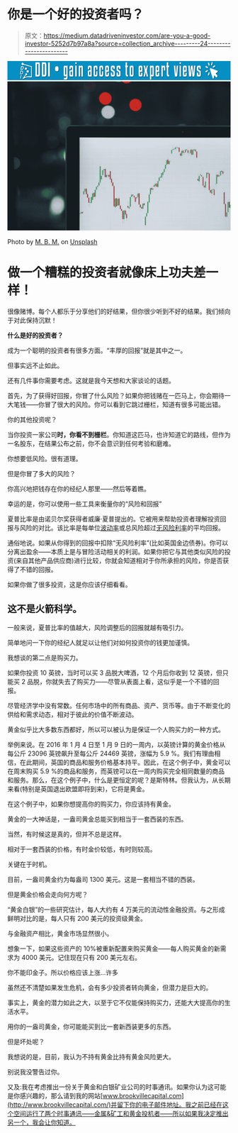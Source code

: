 # 你是一个好的投资者吗？

> 原文：<https://medium.datadriveninvestor.com/are-you-a-good-investor-5252d7b97a8a?source=collection_archive---------24----------------------->

[![](img/919154f90999fba2aaf4bf14bb709e6a.png)](http://www.track.datadriveninvestor.com/1B9E)![](img/0f5dbd4013d3217581d3c60e6d9d899f.png)

Photo by [M. B. M.](https://unsplash.com/@m_b_m?utm_source=medium&utm_medium=referral) on [Unsplash](https://unsplash.com?utm_source=medium&utm_medium=referral)

# 做一个糟糕的投资者就像床上功夫差一样！

很像赌博。每个人都乐于分享他们的好结果，但你很少听到不好的结果。我们倾向于对此保持沉默！

**什么是好的投资者？**

成为一个聪明的投资者有很多方面。“丰厚的回报”就是其中之一。

但事实远不止如此。

还有几件事你需要考虑。这就是我今天想和大家谈论的话题。

首先，为了获得好回报，你冒了什么风险？如果你把钱赌在一匹马上，你会期待一大笔钱——你冒了很大的风险。你可以看到它跳过栅栏，知道有很多可能出错。

你的其他投资呢？

当你投资一家公司**时，你看不到栅栏**。你知道这匹马，也许知道它的路线，但作为一名股东，在结果公布之前，你不会意识到任何考验和磨难。

你想要低风险。很有道理。

但是你冒了多大的风险？

你高兴地把钱存在你的经纪人那里——然后等着瞧。

幸运的是，你可以使用一些工具来衡量你的“风险和回报”

夏普比率是由诺贝尔奖获得者威廉·夏普提出的。它被用来帮助投资者理解投资回报与风险的对比。该比率是每单位[波动率](https://www.investopedia.com/terms/v/volatility.asp)或总风险超过[无风险利率](https://www.investopedia.com/terms/r/risk-freerate.asp)的平均回报。

通俗地说。如果从你得到的回报中扣除“无风险利率”(比如英国金边债券)。你可以分离出盈余——本质上是与冒险活动相关的利润。如果你把它与其他类似风险的投资(来自其他产品供应商)进行比较，你就会知道相对于你所承担的风险，你是否获得了不错的回报。

如果你做了很多投资，这是你应该仔细看看。

## 这不是火箭科学。

一般来说，夏普比率的值越大，风险调整后的回报就越有吸引力。

简单地问一下你的经纪人就足以让他们对如何投资你的钱更加谨慎。

我想谈的第二点是购买力。

如果你投资 10 英镑，当时可以买 3 品脱大啤酒，12 个月后你收到 12 英镑，但只能买 2 品脱，你就失去了购买力——尽管从表面上看，这似乎是一个不错的回报。

尽管经济学中没有常数。任何市场中的所有商品、资产、货币等。由于不断变化的供给和需求动态，相对于彼此的价值不断波动。

黄金似乎比大多数东西都好，所以可以被认为是保证一个人购买力的一种方式。

举例来说。在 2016 年 1 月 4 日至 1 月 9 日的一周内，以英镑计算的黄金价格从每公斤 23096 英镑飙升至每公斤 24469 英镑，涨幅为 5.9 %。我们有理由相信，在此期间，英国的商品和服务价格基本持平。因此，在这个例子中，黄金可以在周末购买 5.9 %的商品和服务，而英镑可以在一周内购买完全相同数量的商品和服务。那么，在这个例子中，什么是更恒定的呢？是斯特林。但我认为，从长期来看(特别是英国退出欧盟即将到来)，它将是黄金。

在这个例子中，如果你想提高你的购买力，你应该持有黄金。

黄金的一大神话是，一盎司黄金总能买到相当于一套西装的东西。

当然，有时候这是真的，但并不总是这样。

相对于一套西装的价格，有时金价较低，有时则较高。

关键在于时机。

目前，一盎司黄金约为每盎司 1300 美元。这是一套相当不错的西装。

但是黄金价格会走向何方呢？

“黄金白银”的一些研究估计，每人大约有 4 万美元的流动性金融投资。与之形成鲜明对比的是，每人只有 200 美元的投资级黄金。

与金融资产相比，黄金市场显然很小。

想象一下，如果这些资产的 10%被重新配置来购买黄金——每人购买黄金的新需求为 4000 美元。记住现在只有 200 美元左右。

你不能印金子。所以价格应该上涨…许多

虽然还不清楚如果发生危机，会有多少投资者转向黄金，但潜力是巨大的。

事实上，黄金的潜力如此之大，以至于它不仅能保持购买力，还能大大提高你的生活水平。

用你的一盎司黄金，你可能能买到比一套新西装更多的东西。

但是坏处呢？

我想说的是，目前，我认为不持有黄金比持有黄金风险更大。

别说我没警告过你。

又及:我在考虑推出一份关于黄金和白银矿业公司的时事通讯。如果你认为这可能是你感兴趣的，那么请到我的网站[www.brookvillecapital.com](http://www.brookvillecapital.com/)并留下你的电子邮件地址。我之前已经在这个空间运行了两个时事通讯——金属&矿工和黄金投机者——所以如果我决定推出另一个，我会让你知道。
